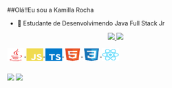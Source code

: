 ##Olá!!Eu sou a Kamilla Rocha


- 🔭 Estudante de Desenvolvimendo Java Full Stack Jr

<div align="center">
  <a href="https://github.com/Kamilla-Rocha">
  <img height="180em" src="https://github-readme-stats.vercel.app/api?username=Kamilla-Rocha&show_icons=true&theme=dracula&include_all_commits=true&count_private=true"/>
  <img height="180em" src="https://github-readme-stats.vercel.app/api/top-langs/?username=Kamilla-Rocha&layout=compact&langs_count=7&theme=dracula"/>
</div>
<div style="display: inline_block"><br>
  <img align="center" alt="Kamilla-Java" height="30" width="40" src="https://raw.githubusercontent.com/devicons/devicon/master/icons/java/java-plain.svg">
  <img align="center" alt="Kamilla-Js" height="30" width="40" src="https://raw.githubusercontent.com/devicons/devicon/master/icons/javascript/javascript-plain.svg">
  <img align="center" alt="Kamilla-Ts" height="30" width="40" src="https://raw.githubusercontent.com/devicons/devicon/master/icons/typescript/typescript-plain.svg">
  <img align="center" alt="Kamilla-HTML" height="30" width="40" src="https://raw.githubusercontent.com/devicons/devicon/master/icons/html5/html5-original.svg">
  <img align="center" alt="Kamilla-CSS" height="30" width="40" src="https://raw.githubusercontent.com/devicons/devicon/master/icons/css3/css3-original.svg">
  <img align="center" alt="Kamilla-React" height="30" width="40" src="https://raw.githubusercontent.com/devicons/devicon/master/icons/react/react-original.svg">
  </div>
  
   ##
   
   <div>
   
   <a href = "mailto:Kamillasr15@gmail.com"><img src="https://img.shields.io/badge/-Gmail-%23333?style=for-the-badge&logo=gmail&logoColor=white" target="_blank"></a>
   <a href="https://www.linkedin.com/in/kamilla-rocha" target="_blank"><img src="https://img.shields.io/badge/-LinkedIn-%230077B5?style=for-the-badge&logo=linkedin&logoColor=white" target="_blank"></a> 
   
 
</div>

